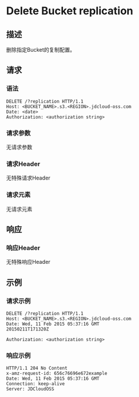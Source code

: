 # Delete Bucket replication

## 描述
删除指定Bucket的复制配置。

## 请求
### 语法
```
DELETE /?replication HTTP/1.1
Host: <BUCKET_NAME>.s3.<REGION>.jdcloud-oss.com
Date: <date>
Authorization: <authorization string> 
```
### 请求参数
无请求参数
### 请求Header
无特殊请求Header
### 请求元素
无请求元素

## 响应
### 响应Header
无特殊响应Header

## 示例
### 请求示例
```
DELETE /?replication HTTP/1.1
Host: <BUCKET_NAME>.s3.<REGION>.jdcloud-oss.com
Date: Wed, 11 Feb 2015 05:37:16 GMT
20150211T171320Z

Authorization: <authorization string> 
```
### 响应示例
```
HTTP/1.1 204 No Content  
x-amz-request-id: 656c76696e672example  
Date: Wed, 11 Feb 2015 05:37:16 GMT
Connection: keep-alive  
Server: JDCloudOSS    
```
